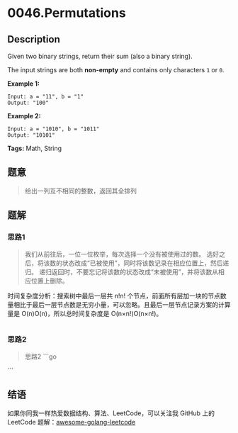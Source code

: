 # 0046.Permutations

## Description

Given two binary strings, return their sum \(also a binary string\).

The input strings are both **non-empty** and contains only characters `1` or `0`.

**Example 1:**

```text
Input: a = "11", b = "1"
Output: "100"
```

**Example 2:**

```text
Input: a = "1010", b = "1011"
Output: "10101"
```

**Tags:** Math, String

## 题意

> 给出一列互不相同的整数，返回其全排列

## 题解

### 思路1

> 我们从前往后，一位一位枚举，每次选择一个没有被使用过的数。 选好之后，将该数的状态改成“已被使用”，同时将该数记录在相应位置上，然后递归。 递归返回时，不要忘记将该数的状态改成“未被使用”，并将该数从相应位置上删除。

时间复杂度分析：搜索树中最后一层共 n!n! 个节点，前面所有层加一块的节点数量相比于最后一层节点数是无穷小量，可以忽略。且最后一层节点记录方案的计算量是 O\(n\)O\(n\)，所以总时间复杂度是 O\(n×n!\)O\(n×n!\)。

```go

```

### 思路2

> 思路2 \`\`\`go

\`\`\`

## 结语

如果你同我一样热爱数据结构、算法、LeetCode，可以关注我 GitHub 上的 LeetCode 题解：[awesome-golang-leetcode](https://github.com/kylesliu/awesome-golang-algorithm)

